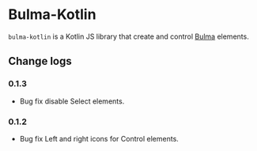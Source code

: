 # Bulma-Kotlin

`bulma-kotlin` is a Kotlin JS library that create and control [Bulma](https://bulma.io) elements.

## Change logs

### 0.1.3

- Bug fix disable Select elements.

### 0.1.2

- Bug fix Left and right icons for Control elements.
